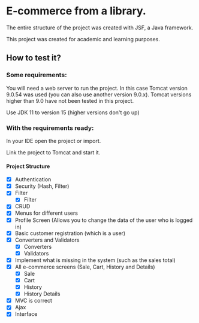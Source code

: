 # E-commerce from a library.

The entire structure of the project was created with JSF, a Java framework.

This project was created for academic and learning purposes.

## How to test it?

### Some requirements:

You will need a web server to run the project. In this case Tomcat version 9.0.54 was used (you can also use another version 9.0.x). Tomcat versions higher than 9.0 have not been tested in this project.

Use JDK 11 to version 15 (higher versions don't go up)

### With the requirements ready:

In your IDE open the project or import.

Link the project to Tomcat and start it.
  
#### Project Structure
- [x] Authentication
- [x] Security (Hash, Filter)
- [x] Filter
	- [x] Filter
- [x] CRUD
- [x] Menus for different users
- [x] Profile Screen (Allows you to change the data of the user who is logged in)
- [x] Basic customer registration (which is a user)
- [x] Converters and Validators
	- [x] Converters
	- [x] Validators
- [x] Implement what is missing in the system (such as the sales total)
- [x] All e-commerce screens (Sale, Cart, History and Details)
	- [x] Sale
	- [x] Cart
	- [x] History
	- [x] History Details
- [x] MVC is correct
- [x] Ajax
- [x] Interface
